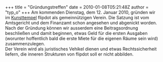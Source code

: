 +++
title = "Gründungstreffen"
date = 2010-01-08T05:21:48Z
author = "typ_o"
+++
Am kommenden Dienstag, dem 12. Januar 2010, gründen wir im
[Kunsttempel](http://flipdot.org/blog/index.php?/archives/47-Ab-jetzt-immer-Dienstags.html)
flipdot als gemeinnützigen Verein. Die Satzung ist vom Amtsgericht und
dem Finanzamt schon angesehen und abgenickt worden. Nach der Gründung
können wir ausserdem eine Beitragsordnung beschließen und damit
beginnen, etwas Geld für die ersten Ausgaben (worunter hoffentlich bald
die erste Miete für die eigenen Räume sein wird) zusammenzulegen.  
Der Verein wird als juristisches Vehikel dienen und etwas
Rechtssicherheit liefern, die inneren Strukturen von flipdot soll er
nicht abbilden.
